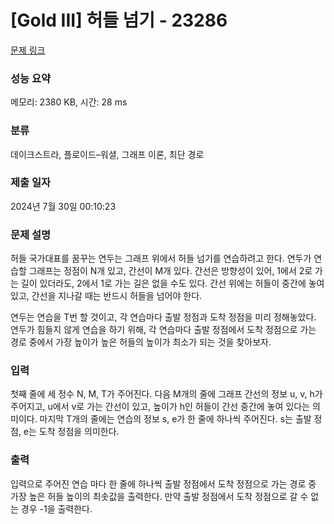 # [Gold III] 허들 넘기 - 23286 

[문제 링크](https://www.acmicpc.net/problem/23286) 

### 성능 요약

메모리: 2380 KB, 시간: 28 ms

### 분류

데이크스트라, 플로이드–워셜, 그래프 이론, 최단 경로

### 제출 일자

2024년 7월 30일 00:10:23

### 문제 설명

<p>허들 국가대표를 꿈꾸는 연두는 그래프 위에서 허들 넘기를 연습하려고 한다. 연두가 연습할 그래프는 정점이 N개 있고, 간선이 M개 있다. 간선은 방향성이 있어, 1에서 2로 가는 길이 있더라도, 2에서 1로 가는 길은 없을 수도 있다. 간선 위에는 허들이 중간에 놓여 있고, 간선을 지나갈 때는 반드시 허들을 넘어야 한다.</p>

<p>연두는 연습을 T번 할 것이고, 각 연습마다 출발 정점과 도착 정점을 미리 정해놓았다. 연두가 힘들지 않게 연습을 하기 위해, 각 연습마다 출발 정점에서 도착 정점으로 가는 경로 중에서 가장 높이가 높은 허들의 높이가 최소가 되는 것을 찾아보자.</p>

### 입력 

 <p>첫째 줄에 세 정수 N, M, T가 주어진다. 다음 M개의 줄에 그래프 간선의 정보 u, v, h가 주어지고, u에서 v로 가는 간선이 있고, 높이가 h인 허들이 간선 중간에 놓여 있다는 의미이다. 마지막 T개의 줄에는 연습의 정보 s, e가 한 줄에 하나씩 주어진다. s는 출발 정점, e는 도착 정점을 의미한다.</p>

### 출력 

 <p>입력으로 주어진 연습 마다 한 줄에 하나씩 출발 정점에서 도착 정점으로 가는 경로 중 가장 높은 허들 높이의 최솟값을 출력한다. 만약 출발 정점에서 도착 정점으로 갈 수 없는 경우 -1을 출력한다.</p>

